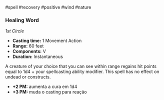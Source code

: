 #spell #recovery #positive #wind #nature 
### Healing Word
*1st Circle*
- **Casting time:** 1 Movement Action
- **Range:** 60 feet
- **Components:** V
- **Duration:** Instantaneous

A creature of your choice that you can see within range regains hit points equal to 1d4 + your spellcasting ability modifier. This spell has no effect on undead or constructs.

- **+2 PM:** aumenta a cura em 1d4
- **+3 PM:** muda o casting para reação
